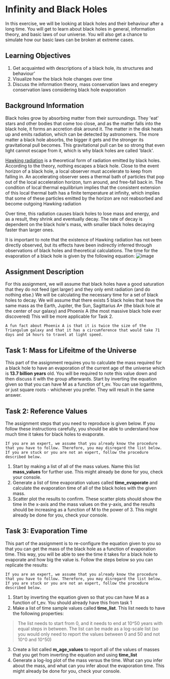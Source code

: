 # Infinity and Black Holes
In this exercise, we will be looking at black holes and their behaviour after a long time. You will get to learn about black holes in general, information theory, and basic laws of our universe. You will also get a chance to simulate how our basic laws can be broken at extreme cases.
## Learning Objectives
1. Get acquainted with descriptions of a black hole, its structures and behaviour'
2. Visualize how the black hole changes over time
3. Discuss the information theory, mass conservation laws and enegery conservation laws considering black hole evaporation

## Background Information
Black holes grow by absorbing matter from their surroundings. They 'eat' stars and other bodies that come too close, and as the matter falls into the black hole, it forms an accretion disk around it. The matter in the disk heats up and emits radiation, which can be detected by astronomers. The more matter a black hole absorbs, the bigger it gets and the stronger its gravitational pull becomes. This gravitational pull can be so strong that even light cannot escape from it, which is why black holes are called 'black'.

[Hawking radiation](https://en.wikipedia.org/wiki/Hawking_radiation) is a theoretical form of radiation emitted by black holes. According to the theory, nothing escapes a black hole. Close to the event horizon of a black hole, a local observer must accelerate to keep from falling in. An accelerating observer sees a thermal bath of particles that pop out of the local acceleration horizon, turn around, and free-fall back in. The condition of local thermal equilibrium implies that the consistent extension of this local thermal bath has a finite temperature at infinity, which implies that some of these particles emitted by the horizon are not reabsorbed and become outgoing Hawking radiation
 

Over time, this radiation causes black holes to lose mass and energy, and as a result, they shrink and eventually decay. The rate of decay is dependent on the black hole's mass, with smaller black holes decaying faster than larger ones.
 

It is important to note that the existence of Hawking radiation has not been directly observed, but its effects have been indirectly inferred through observations of black holes and theoretical calculations. The time for the evaporation of a black hole is given by the following equation:
![image](image.png)
## Assignment Description
For this assignment, we will assume that black holes have a good saturation that they do not feed (get larger) and they only emit radiation (and do nothing else.) We will be calculating the necessary time for a set of black holes to decay. We will assume that there exists 5 black holes that have the same mass as the Earth, Jupiter, the Sun, Sagittarius A* (the black hole at the center of our galaxy) and Phoenix A (the most massive black hole ever discovered) This will be more applicable for Task 2. 
```
A fun fact about Phoenix A is that it is twice the size of the Triangulum galaxy and that it has a circumference that would take 71 days and 14 hours to travel at light speed.
```
## Task 1: Mass for Lifeitme of the Universe
This part of the assignment requires you to calculate the mass required for a black hole to have an evaporation of the current age of the universe which is **13.7 billion years** old. You will be required to note this value down and then discuss it with the group afterwards. Start by inverting the equation given so that you can have M as a function of t_ev. You can use logarithms, or just square roots - whichever you prefer. They will result in the same answer.

## Task 2: Reference Values
The assignment steps that you need to reproduce is given below. If you follow these instructions carefully, you should be able to understand how much time it takes for black holes to evaporate.

```
If you are an expert, we assume that you already know the procedure that you have to follow. Therefore, you may disregard the list below. If you are stuck or you are not an expert, follow the procedure described below.
```

1. Start by making a list of all of the mass values. Name this list **mass_values** for further use. This might already be done for you, check your console.
2. Generate a list of time evaporation values called **time_evaporate** and calculate the evaporation time of all of the black holes with the given mass.
3. Scatter plot the results to confirm. These scatter plots should show the time in the x-axis and the mass values on the y-axis, and the results should be increasing as a function of M to the power of 3. This might already be done for you, check your console.

## Task 3: Evaporation Time
This part of the assignment is to re-configure the equation given to you so that you can get the mass of the black hole as a function of evaporation time. This way, you will be able to see the time it takes for a black hole to evaporate and how big the value is. Follow the steps below so you can replicate the results:

```
If you are an expert, we assume that you already know the procedure that you have to follow. Therefore, you may disregard the list below. If you are stuck or you are not an expert, follow the procedure described below.
```

1. Start by inverting the equation given so that you can have M as a function of t_ev. You should already have this from task 1
2. Make a list of time sample values called **time_list**. This list needs to have the following properties:
> The list needs to start from 0, and it needs to end at 10^50 years with equal steps in between.
> The list can be made as a log-scale list (so you would only need to report the values between 0 and 50 and not 10^0 and 10^50)
3. Create a list called **m_age_values** to report all of the values of masses that you get from inverting the equation and using **time_list**
4. Generate a log-log plot of the mass versus the time. What can you infer about the mass, and what can you infer about the evaporation time. This might already be done for you, check your console.